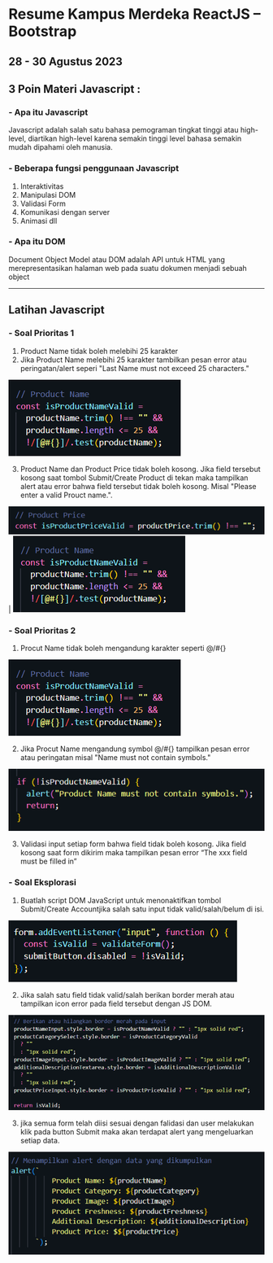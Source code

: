 # Resume Kampus Merdeka ReactJS – Bootstrap
## 28 - 30 Agustus 2023

## 3 Poin Materi Javascript :
### - Apa itu Javascript

Javascript adalah salah satu bahasa pemograman tingkat tinggi atau high-level, diartikan high-level karena semakin tinggi level bahasa semakin mudah dipahami oleh manusia.

### - Beberapa fungsi penggunaan Javascript

1. Interaktivitas
2. Manipulasi DOM
3. Validasi Form
4. Komunikasi dengan server
5. Animasi
dll

### - Apa itu DOM

Document Object Model atau DOM adalah API untuk HTML yang merepresentasikan halaman web pada suatu dokumen menjadi sebuah object


---

## Latihan Javascript
### - Soal Prioritas 1

1. Product Name tidak boleh melebihi 25 karakter
2. Jika Product Name melebihi 25 karakter tambilkan pesan error atau peringatan/alert seperi "Last Name must not exceed 25 characters."

![Product Name](Screenshoot/product-name.png)

3. Product Name dan Product Price tidak boleh kosong. Jika field tersebut kosong saat tombol Submit/Create Product di tekan maka tampilkan alert atau error bahwa field tersebut tidak boleh kosong. Misal "Please enter a valid Prouct name.".

![Product Price](Screenshoot/product-price.png) | ![Product Name](Screenshoot/product-name.png)


### - Soal Prioritas 2

1. Procut Name tidak boleh mengandung karakter seperti @/#{}

![Product Name](Screenshoot/product-name.png)

2. Jika Procut Name mengandung symbol @/#{} tampilkan pesan error atau peringatan misal "Name must not contain symbols."

![Symbol Alert](Screenshoot/symbol-alert.png)

3. Validasi input setiap form bahwa field tidak boleh kosong. Jika field kosong saat form dikirim maka tampilkan pesan error “The xxx field must be filled in”


### - Soal Eksplorasi

1. Buatlah script DOM JavaScript untuk menonaktifkan tombol Submit/Create Accountjika salah satu input tidak valid/salah/belum di isi.

![Submit Button](Screenshoot/submit-button.png)

2. Jika salah satu field tidak valid/salah berikan border merah atau tampilkan icon error pada field tersebut dengan JS DOM.

![Border Merah](Screenshoot/border-merah.png)

3. jika semua form telah diisi sesuai dengan falidasi dan user melakukan klik pada button Submit maka akan terdapat alert yang mengeluarkan setiap data.

![Alert Data](Screenshoot/alert-data.png)

